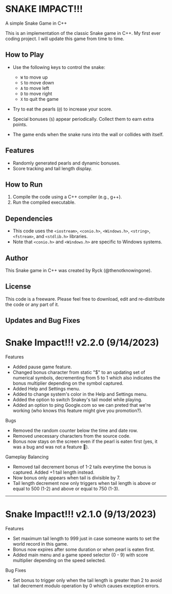 # SNAKE IMPACT!!!
A simple Snake Game in C++

This is an implementation of the classic Snake game in C++. My first ever coding project. I will update this game from time to time.

## How to Play

- Use the following keys to control the snake:
  - `W` to move up
  - `S` to move down
  - `A` to move left
  - `D` to move right
  - `X` to quit the game

- Try to eat the pearls (`@`) to increase your score.
- Special bonuses (`$`) appear periodically. Collect them to earn extra points.
- The game ends when the snake runs into the wall or collides with itself.

## Features

- Randomly generated pearls and dynamic bonuses.
- Score tracking and tail length display.

## How to Run

1. Compile the code using a C++ compiler (e.g., g++).
2. Run the compiled executable.

## Dependencies

- This code uses the `<iostream>`, `<conio.h>`, `<Windows.h>`, `<string>`, `<fstream>`, and `<stdlib.h>` libraries.
- Note that `<conio.h>` and `<Windows.h>` are specific to Windows systems.

## Author

This Snake game in C++ was created by Ryck (@thenotknowingone).

## License

This code is a freeware. Please feel free to download, edit and re-distribute the code or any part of it.

## Updates and Bug Fixes

# Snake Impact!!! v2.2.0 (9/14/2023)

Features

- Added pause game feature.
- Changed bonus character from static "$" to an updating set of numerical symbols, decrementing from 5 to 1 which also indicates the bonus multiplier depending on the symbol captured.
- Added Help and Settings menu.
- Added to change system's color in the Help and Settings menu.
- Added the option to switch Snakey's tail model while playing.
- Added an option to ping Google.com so we can preted that we're working (who knows this feature might give you promotion?).

Bugs

- Removed the random counter below the time and date row.
- Removed unecessary characters from the source code.
- Bonus now stays on the screen even if the pearl is eaten first (yes, it was a bug and was not a feature 🤣).

Gameplay Balancing

- Removed tail decrement bonus of 1-2 tails everytime the bonus is captured. Added +1 tail length instead.
- Now bonus only appears when tail is divisible by 7.
- Tail length decrement now only triggers when tail length is above or equal to 500 (1-2) and above or equal to 750 (1-3).
______________________________________________________________________________________________________________________________

# Snake Impact!!! v2.1.0 (9/13/2023)
Features 

- Set maximum tail length to 999 just in case someone wants to set the world record in this game.
- Bonus now expires after some duration or when pearl is eaten first.
- Added main menu and a game speed selector (0 - 9) with score multiplier depending on the speed selected.

Bug Fixes

- Set bonus to trigger only when the tail length is greater than 2 to avoid tail decrement modulo operation by 0 which causes exception errors.
